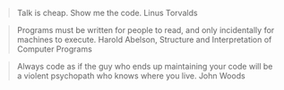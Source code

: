 > Talk is cheap. Show me the code.
			Linus Torvalds
			
> Programs must be written for people to read, and only incidentally for machines to execute.
			Harold Abelson, Structure and Interpretation of Computer Programs
			
> Always code as if the guy who ends up maintaining your code will be a violent psychopath who knows where you live.
			John Woods
			
